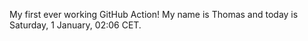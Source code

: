 My first ever working GitHub Action!
My name is Thomas and today is Saturday, 1 January, 02:06 CET. 
